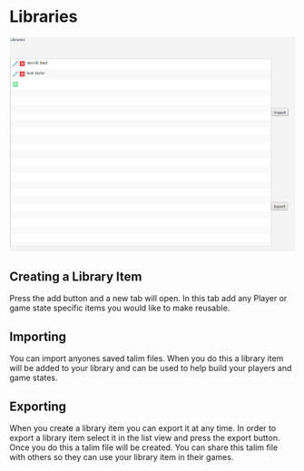 # Libraries

![Libraries](./image/library.png)

## Creating a Library Item

Press the add button and a new tab will open. In this tab add any Player or game state specific items you would like to make reusable.

## Importing

You can import anyones saved talim files. When you do this a library item will be added to your library and can be used to help build your players and game states.

## Exporting

When you create a library item you can export it at any time. In order to export a library item select it in the list view and press the export button. Once you do this a talim file will be created. You can share this talim file with others so they can use your library item in their games.